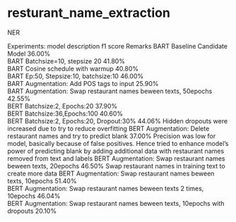 # resturant_name_extraction
NER

Experiments:
model	description	f1 score	Remarks
BART	Baseline Candidate Model	36.00%	
BART	Batchsize=10, stepsize 20	41.80%	
BART	Cosine schedule with warmup	40.80%	
BART	Ep:50, Stepsize:10, batchsize:10	46.00%	
BART	Augmentation: Add POS tags to input	25.90%	
BART	Augmentation: Swap restaurant names beween texts, 50epochs	42.55%	
BERT	Batchsize:2, Epochs:20	37.90%	
BERT	Batchsize:36,Epochs:100	40.60%	
BERT	Batchsize:2, Epochs:20, Dropout:30%	44.06%	Hidden dropouts were increased due to try to reduce overfitting
BERT	Augmentation: Delete restaurant names and try to predict blank	37.00%	Precision was low for model, basically because of false positives. Hence tried to enhance model’s power of predicting blank by adding additional data with restaurant names removed from text and labels
BERT	Augmentation: Swap restaurant names beween texts, 20epochs	46.50%	Swap restaurant names in training text to create more data
BERT	Augmentation: Swap restaurant names beween texts, 10epochs	51.40%	
BERT	Augmentation: Swap restaurant names beween texts 2 times, 10epochs	46.04%	
BERT	Augmentation: Swap restaurant names beween texts, 10epochs with dropouts	20.10%	
